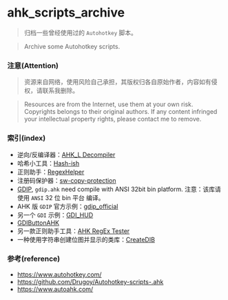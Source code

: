 # ahk_scripts_archive

>   归档一些曾经使用过的 `Autohotkey` 脚本。

>   Archive some Autohotkey scripts.


### 注意(Attention)

>   资源来自网络，使用风险自己承担，其版权归各自原始作者，内容如有侵权，请联系我删除。

>   Resources are from the Internet, use them at your own risk. Copyrights belongs to their original authors. If any content infringed your intellectual property rights, please contact me to remove.

### 索引(index)

- 逆向/反编译器：[AHK_L Decompiler](AHK_L%20Decompiler)
- 哈希小工具：[Hash-ish](Hash-ish)
- 正则助手：[RegexHelper](RegexHelper)
- 注册码保护器：[sw-copy-protection](swcp)
- [GDIP](GDI_examples/readme.txt), `gdip.ahk` need compile with ANSI 32bit bin platform. 注意：该库请使用 `ANSI` 32 位 bin 平台 编译。
- AHK 版 `GDIP` 官方示例：[gdip_official](GDIP_examples/gdip_official)
- 另一个 `GDI` 示例：[GDI_HUD](GDIP_examples/GDI_HUD)
- [GDIButtonAHK](GDIP_examples/GDIButtonAHK)
- 另一款正则助手工具：[AHK RegEx Tester](AHK%20RegEx%20Tester)
- 一种使用字符串创建位图并显示的类库：[CreateDIB](CreateDIB)


### 参考(reference)

- https://www.autohotkey.com/
- https://github.com/Drugoy/Autohotkey-scripts-.ahk
- https://www.autoahk.com/
